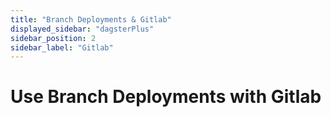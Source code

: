 ```yaml
---
title: "Branch Deployments & Gitlab"
displayed_sidebar: "dagsterPlus"
sidebar_position: 2
sidebar_label: "Gitlab"
---
```


# Use Branch Deployments with Gitlab